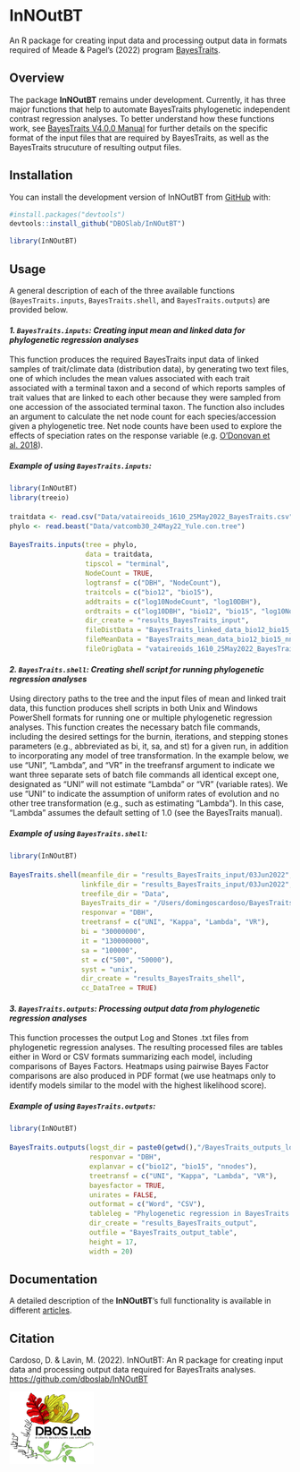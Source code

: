 
<!-- README.md is generated from README.Rmd. Please edit that file -->

# InNOutBT

<!-- badges: start -->
<!-- badges: end -->

An R package for creating input data and processing output data in
formats required of Meade & Pagel’s (2022) program
[BayesTraits](http://www.evolution.reading.ac.uk/BayesTraitsV4.0.0/BayesTraitsV4.0.0.html).

## Overview

The package **InNOutBT** remains under development. Currently, it has
three major functions that help to automate BayesTraits phylogenetic
independent contrast regression analyses. To better understand how these
functions work, see [BayesTraits V4.0.0
Manual](http://www.evolution.reading.ac.uk/BayesTraitsV4.0.0/Files/BayesTraitsV4.0.0-Manual.pdf)
for further details on the specific format of the input files that are
required by BayesTraits, as well as the BayesTraits strucuture of
resulting output files.

## Installation

You can install the development version of InNOutBT from
[GitHub](https://github.com/) with:

``` r
#install.packages("devtools")
devtools::install_github("DBOSlab/InNOutBT")
```

``` r
library(InNOutBT)
```

## Usage

A general description of each of the three available functions
(`BayesTraits.inputs`, `BayesTraits.shell`, and `BayesTraits.outputs`)
are provided below.

#### *1. `BayesTraits.inputs`: Creating input mean and linked data for phylogenetic regression analyses*

This function produces the required BayesTraits input data of linked
samples of trait/climate data (distribution data), by generating two
text files, one of which includes the mean values associated with each
trait associated with a terminal taxon and a second of which reports
samples of trait values that are linked to each other because they were
sampled from one accession of the associated terminal taxon. The
function also includes an argument to calculate the net node count for
each species/accession given a phylogenetic tree. Net node counts have
been used to explore the effects of speciation rates on the response
variable (e.g. [O’Donovan et
al. 2018](https://doi.org/10.1038/s41559-017-0454-6)).

##### Example of using `BayesTraits.inputs`:

``` r
library(InNOutBT)
library(treeio)

traitdata <- read.csv("Data/vataireoids_1610_25May2022_BayesTraits.csv")
phylo <- read.beast("Data/vatcomb30_24May22_Yule.con.tree")

BayesTraits.inputs(tree = phylo,
                   data = traitdata,
                   tipscol = "terminal",
                   NodeCount = TRUE,
                   logtransf = c("DBH", "NodeCount"),
                   traitcols = c("bio12", "bio15"),
                   addtraits = c("log10NodeCount", "log10DBH"),
                   ordtraits = c("log10DBH", "bio12", "bio15", "log10NodeCount"),
                   dir_create = "results_BayesTraits_input",
                   fileDistData = "BayesTraits_linked_data_bio12_bio15_nnodes.txt",
                   fileMeanData = "BayesTraits_mean_data_bio12_bio15_nnodes.txt",
                   fileOrigData = "vataireoids_1610_25May2022_BayesTraits_netnodes_logtransf.csv")
```

#### *2. `BayesTraits.shell`: Creating shell script for running phylogenetic regression analyses*

Using directory paths to the tree and the input files of mean and linked
trait data, this function produces shell scripts in both Unix and
Windows PowerShell formats for running one or multiple phylogenetic
regression analyses. This function creates the necessary batch file
commands, including the desired settings for the burnin, iterations, and
stepping stones parameters (e.g., abbreviated as bi, it, sa, and st) for
a given run, in addition to incorporating any model of tree
transformation. In the example below, we use “UNI”, “Lambda”, and “VR”
in the treefransf argument to indicate we want three separate sets of
batch file commands all identical except one, designated as “UNI” will
not estimate “Lambda” or “VR” (variable rates). We use “UNI” to indicate
the assumption of uniform rates of evolution and no other tree
transformation (e.g., such as estimating “Lambda”). In this case,
“Lambda” assumes the default setting of 1.0 (see the BayesTraits
manual).

##### Example of using `BayesTraits.shell`:

``` r
library(InNOutBT)

BayesTraits.shell(meanfile_dir = "results_BayesTraits_input/03Jun2022",
                  linkfile_dir = "results_BayesTraits_input/03Jun2022",
                  treefile_dir = "Data",
                  BayesTraits_dir = "/Users/domingoscardoso/BayesTraitsV4",
                  responvar = "DBH",
                  treetransf = c("UNI", "Kappa", "Lambda", "VR"),
                  bi = "30000000",
                  it = "130000000",
                  sa = "100000",
                  st = c("500", "50000"),
                  syst = "unix",
                  dir_create = "results_BayesTraits_shell",
                  cc_DataTree = TRUE)
```

#### *3. `BayesTraits.outputs`: Processing output data from phylogenetic regression analyses*

This function processes the output Log and Stones .txt files from
phylogenetic regression analyses. The resulting processed files are
tables either in Word or CSV formats summarizing each model, including
comparisons of Bayes Factors. Heatmaps using pairwise Bayes Factor
comparisons are also produced in PDF format (we use heatmaps only to
identify models similar to the model with the highest likelihood score).

##### Example of using `BayesTraits.outputs`:

``` r
library(InNOutBT)

BayesTraits.outputs(logst_dir = paste0(getwd(),"/BayesTraits_outputs_log_stone"),
                    responvar = "DBH",
                    explanvar = c("bio12", "bio15", "nnodes"),
                    treetransf = c("UNI", "Kappa", "Lambda", "VR"),
                    bayesfactor = TRUE,
                    unirates = FALSE,
                    outformat = c("Word", "CSV"),
                    tableleg = "Phylogenetic regression in BayesTraits: models and coefficients.",
                    dir_create = "results_BayesTraits_output",
                    outfile = "BayesTraits_output_table",
                    height = 17,
                    width = 20)
```

## Documentation

A detailed description of the **InNOutBT**’s full functionality is
available in different [articles](https://dboslab.github.io/InNOutBT/).

## Citation

Cardoso, D. & Lavin, M. (2022). InNOutBT: An R package for creating
input data and processing output data required for BayesTraits analyses.
<https://github.com/dboslab/InNOutBT>

<img src="man/figures/DBOSlab_logo.png" style="width:30.0%" />
